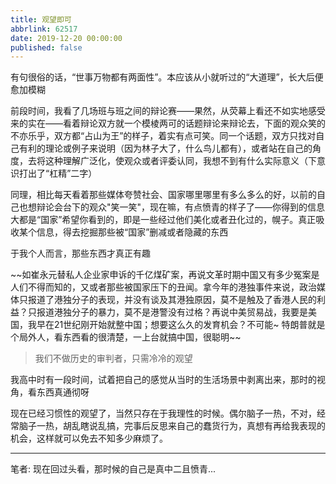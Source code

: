 ```yaml
---
title: 观望即可
abbrlink: 62517
date: 2019-12-20 00:00:00
published: false
---
```


有句很俗的话，“世事万物都有两面性”。本应该从小就听过的“大道理”，长大后便愈加模糊

前段时间，我看了几场班与班之间的辩论赛——果然，从荧幕上看还不如实地感受来的实在——看着辩论双方就一个模棱两可的话题辩论来辩论去，下面的观众笑的不亦乐乎，双方都“占山为王”的样子，着实有点可笑。同一个话题，双方只找对自己有利的理论或例子来说明（因为林子大了，什么鸟儿都有），或者站在自己的角度，去将这种理解广泛化，使观众或者评委认同，我想不到有什么实际意义（下意识打出了“杠精”二字）

同理，相比每天看着那些媒体夸赞社会、国家哪里哪里有多么多么的好，以前的自己也想辩论会台下的观众"笑一笑"，现在嘛，有点愤青的样子了——你得到的信息大都是“国家”希望你看到的，即是一些经过他们美化或者丑化过的，幌子。真正吸收某个信息，得去挖掘那些被“国家”删减或者隐藏的东西

于我个人而言，那些东西才真正有趣

~~如崔永元替私人企业家申诉的千亿煤矿案，再说文革时期中国又有多少冤案是人们不得而知的，又或者那些被国家压下的丑闻。拿今年的港独事件来说，政治媒体只报道了港独分子的表现，并没有谈及其港独原因，莫不是触及了香港人民的利益？只报道港独分子的暴力，莫不是港警没有过格？再说中美贸易战，我要是美国，我早在21世纪刚开始就整中国；想要这么久的发育机会？不可能~ 特朗普就是个局外人，看东西看的很清楚，一上台就搞中国，很聪明~~

> 我们不做历史的审判者，只需冷冷的观望

我高中时有一段时间，试着把自己的感觉从当时的生活场景中剥离出来，那时的视角，看东西真通彻呀

现在已经习惯性的观望了，当然只存在于我理性的时候。偶尔脑子一热，不对，经常脑子一热，胡乱瞎说乱搞，完事后反思来自己的蠢货行为，真想有再给我表现的机会，这样就可以免去不知多少麻烦了。

<hr />

笔者: 现在回过头看，那时候的自己是真中二且愤青...